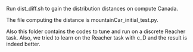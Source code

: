 Run dist_diff.sh to gain the distribution distances on compute Canada.

The file computing the distance is mountainCar_initial_test.py.

Also this folder contains the codes to tune and run on a discrete Reacher task.
Also, we tried to learn on the Reacher task with c_D and the result is indeed better.